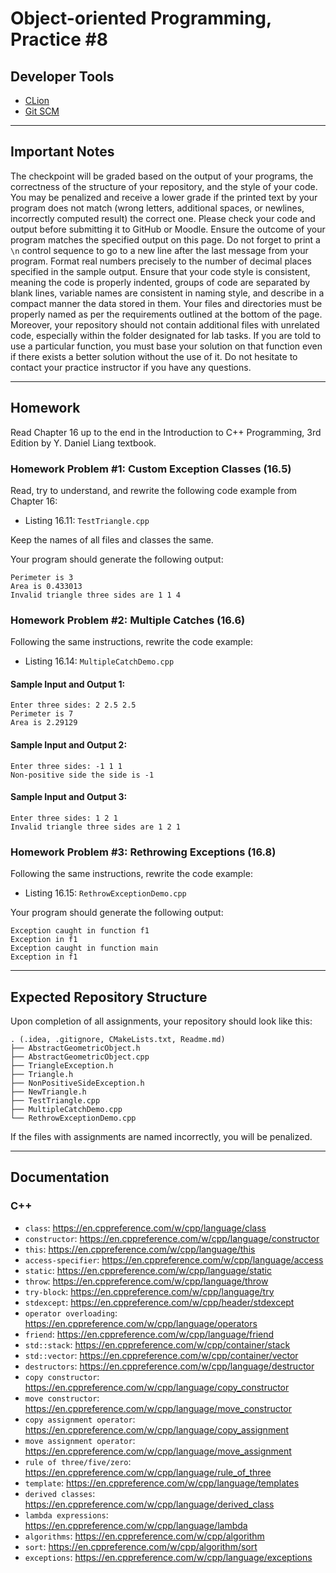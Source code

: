Object-oriented Programming, Practice #8
========================================

## Developer Tools

* [CLion](https://www.jetbrains.com/clion/download)
* [Git SCM](https://git-scm.com/downloads)

---

## Important Notes

The checkpoint will be graded based on the output of your programs, the correctness of the structure of your repository, and the style of your code. You may be penalized and receive a lower grade if the printed text by your program does not match (wrong letters, additional spaces, or newlines, incorrectly computed result) the correct one. Please check your code and output before submitting it to GitHub or Moodle. Ensure the outcome of your program matches the specified output on this page. Do not forget to print a `\n` control sequence to go to a new line after the last message from your program. Format real numbers precisely to the number of decimal places specified in the sample output. Ensure that your code style is consistent, meaning the code is properly indented, groups of code are separated by blank lines, variable names are consistent in naming style, and describe in a compact manner the data stored in them. Your files and directories must be properly named as per the requirements outlined at the bottom of the page. Moreover, your repository should not contain additional files with unrelated code, especially within the folder designated for lab tasks. If you are told to use a particular function, you must base your solution on that function even if there exists a better solution without the use of it. Do not hesitate to contact your practice instructor if you have any questions.

---

## Homework

Read Chapter 16 up to the end in the Introduction to C++ Programming, 3rd Edition by Y. Daniel Liang textbook.

### Homework Problem #1: Custom Exception Classes (16.5)

Read, try to understand, and rewrite the following code example from Chapter 16:

* Listing 16.11: `TestTriangle.cpp`

Keep the names of all files and classes the same.

Your program should generate the following output:

```
Perimeter is 3
Area is 0.433013
Invalid triangle three sides are 1 1 4

```

### Homework Problem #2: Multiple Catches (16.6)

Following the same instructions, rewrite the code example:

* Listing 16.14: `MultipleCatchDemo.cpp`

#### Sample Input and Output 1:

```
Enter three sides: 2 2.5 2.5
Perimeter is 7
Area is 2.29129

```

#### Sample Input and Output 2:

```
Enter three sides: -1 1 1
Non-positive side the side is -1

```

#### Sample Input and Output 3:

```
Enter three sides: 1 2 1
Invalid triangle three sides are 1 2 1

```

### Homework Problem #3: Rethrowing Exceptions (16.8)

Following the same instructions, rewrite the code example:

* Listing 16.15: `RethrowExceptionDemo.cpp`

Your program should generate the following output:

```
Exception caught in function f1
Exception in f1
Exception caught in function main
Exception in f1

```

---

## Expected Repository Structure

Upon completion of all assignments, your repository should look like this:

```
. (.idea, .gitignore, CMakeLists.txt, Readme.md)
├── AbstractGeometricObject.h
├── AbstractGeometricObject.cpp
├── TriangleException.h
├── Triangle.h
├── NonPositiveSideException.h
├── NewTriangle.h
├── TestTriangle.cpp
├── MultipleCatchDemo.cpp
└── RethrowExceptionDemo.cpp
```

If the files with assignments are named incorrectly, you will be penalized.

---

## Documentation

### C++

* `class`: <https://en.cppreference.com/w/cpp/language/class>
* `constructor`: <https://en.cppreference.com/w/cpp/language/constructor>
* `this`: <https://en.cppreference.com/w/cpp/language/this>
* `access-specifier`: <https://en.cppreference.com/w/cpp/language/access>
* `static`: <https://en.cppreference.com/w/cpp/language/static>
* `throw`: <https://en.cppreference.com/w/cpp/language/throw>
* `try-block`: <https://en.cppreference.com/w/cpp/language/try>
* `stdexcept`: <https://en.cppreference.com/w/cpp/header/stdexcept>
* `operator overloading`: <https://en.cppreference.com/w/cpp/language/operators>
* `friend`: <https://en.cppreference.com/w/cpp/language/friend>
* `std::stack`: <https://en.cppreference.com/w/cpp/container/stack>
* `std::vector`: <https://en.cppreference.com/w/cpp/container/vector>
* `destructors`: <https://en.cppreference.com/w/cpp/language/destructor>
* `copy constructor`: <https://en.cppreference.com/w/cpp/language/copy_constructor>
* `move constructor`: <https://en.cppreference.com/w/cpp/language/move_constructor>
* `copy assignment operator`: <https://en.cppreference.com/w/cpp/language/copy_assignment>
* `move assignment operator`: <https://en.cppreference.com/w/cpp/language/move_assignment>
* `rule of three/five/zero`: <https://en.cppreference.com/w/cpp/language/rule_of_three>
* `template`: <https://en.cppreference.com/w/cpp/language/templates>
* `derived classes`: <https://en.cppreference.com/w/cpp/language/derived_class>
* `lambda expressions`: <https://en.cppreference.com/w/cpp/language/lambda>
* `algorithms`: <https://en.cppreference.com/w/cpp/algorithm>
* `sort`: <https://en.cppreference.com/w/cpp/algorithm/sort>
* `exceptions`: <https://en.cppreference.com/w/cpp/language/exceptions>
